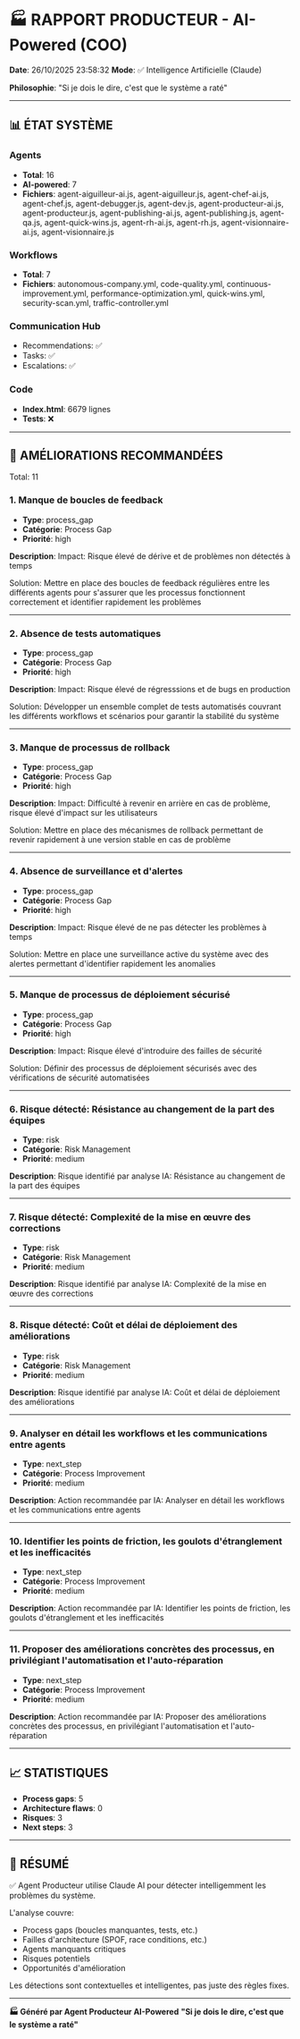 # 🏭 RAPPORT PRODUCTEUR - AI-Powered (COO)

**Date**: 26/10/2025 23:58:32
**Mode**: ✅ Intelligence Artificielle (Claude)

**Philosophie**: "Si je dois le dire, c'est que le système a raté"

---

## 📊 ÉTAT SYSTÈME

### Agents
- **Total**: 16
- **AI-powered**: 7
- **Fichiers**: agent-aiguilleur-ai.js, agent-aiguilleur.js, agent-chef-ai.js, agent-chef.js, agent-debugger.js, agent-dev.js, agent-producteur-ai.js, agent-producteur.js, agent-publishing-ai.js, agent-publishing.js, agent-qa.js, agent-quick-wins.js, agent-rh-ai.js, agent-rh.js, agent-visionnaire-ai.js, agent-visionnaire.js

### Workflows
- **Total**: 7
- **Fichiers**: autonomous-company.yml, code-quality.yml, continuous-improvement.yml, performance-optimization.yml, quick-wins.yml, security-scan.yml, traffic-controller.yml

### Communication Hub
- Recommendations: ✅
- Tasks: ✅
- Escalations: ✅

### Code
- **Index.html**: 6679 lignes
- **Tests**: ❌

---

## 🔧 AMÉLIORATIONS RECOMMANDÉES

Total: 11


### 1. Manque de boucles de feedback

- **Type**: process_gap
- **Catégorie**: Process Gap
- **Priorité**: high

**Description**:
Impact: Risque élevé de dérive et de problèmes non détectés à temps

Solution: Mettre en place des boucles de feedback régulières entre les différents agents pour s'assurer que les processus fonctionnent correctement et identifier rapidement les problèmes

---

### 2. Absence de tests automatiques

- **Type**: process_gap
- **Catégorie**: Process Gap
- **Priorité**: high

**Description**:
Impact: Risque élevé de régresssions et de bugs en production

Solution: Développer un ensemble complet de tests automatisés couvrant les différents workflows et scénarios pour garantir la stabilité du système

---

### 3. Manque de processus de rollback

- **Type**: process_gap
- **Catégorie**: Process Gap
- **Priorité**: high

**Description**:
Impact: Difficulté à revenir en arrière en cas de problème, risque élevé d'impact sur les utilisateurs

Solution: Mettre en place des mécanismes de rollback permettant de revenir rapidement à une version stable en cas de problème

---

### 4. Absence de surveillance et d'alertes

- **Type**: process_gap
- **Catégorie**: Process Gap
- **Priorité**: high

**Description**:
Impact: Risque élevé de ne pas détecter les problèmes à temps

Solution: Mettre en place une surveillance active du système avec des alertes permettant d'identifier rapidement les anomalies

---

### 5. Manque de processus de déploiement sécurisé

- **Type**: process_gap
- **Catégorie**: Process Gap
- **Priorité**: high

**Description**:
Impact: Risque élevé d'introduire des failles de sécurité

Solution: Définir des processus de déploiement sécurisés avec des vérifications de sécurité automatisées

---

### 6. Risque détecté: Résistance au changement de la part des équipes

- **Type**: risk
- **Catégorie**: Risk Management
- **Priorité**: medium

**Description**:
Risque identifié par analyse IA: Résistance au changement de la part des équipes

---

### 7. Risque détecté: Complexité de la mise en œuvre des corrections

- **Type**: risk
- **Catégorie**: Risk Management
- **Priorité**: medium

**Description**:
Risque identifié par analyse IA: Complexité de la mise en œuvre des corrections

---

### 8. Risque détecté: Coût et délai de déploiement des améliorations

- **Type**: risk
- **Catégorie**: Risk Management
- **Priorité**: medium

**Description**:
Risque identifié par analyse IA: Coût et délai de déploiement des améliorations

---

### 9. Analyser en détail les workflows et les communications entre agents

- **Type**: next_step
- **Catégorie**: Process Improvement
- **Priorité**: medium

**Description**:
Action recommandée par IA: Analyser en détail les workflows et les communications entre agents

---

### 10. Identifier les points de friction, les goulots d'étranglement et les inefficacités

- **Type**: next_step
- **Catégorie**: Process Improvement
- **Priorité**: medium

**Description**:
Action recommandée par IA: Identifier les points de friction, les goulots d'étranglement et les inefficacités

---

### 11. Proposer des améliorations concrètes des processus, en privilégiant l'automatisation et l'auto-réparation

- **Type**: next_step
- **Catégorie**: Process Improvement
- **Priorité**: medium

**Description**:
Action recommandée par IA: Proposer des améliorations concrètes des processus, en privilégiant l'automatisation et l'auto-réparation




---

## 📈 STATISTIQUES

- **Process gaps**: 5
- **Architecture flaws**: 0
- **Risques**: 3
- **Next steps**: 3

---

## 🎯 RÉSUMÉ

✅ Agent Producteur utilise Claude AI pour détecter intelligemment les problèmes du système.

L'analyse couvre:
- Process gaps (boucles manquantes, tests, etc.)
- Failles d'architecture (SPOF, race conditions, etc.)
- Agents manquants critiques
- Risques potentiels
- Opportunités d'amélioration

Les détections sont contextuelles et intelligentes, pas juste des règles fixes.

---

**🏭 Généré par Agent Producteur AI-Powered**
**"Si je dois le dire, c'est que le système a raté"**
